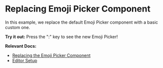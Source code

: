 # Replacing Emoji Picker Component

In this example, we replace the default Emoji Picker component with a basic custom one.

**Try it out:** Press the ":" key to see the new Emoji Picker!

**Relevant Docs:**

- [Replacing the Emoji Picker Component](/docs/react/components/suggestion-menus)
- [Editor Setup](/docs/getting-started/editor-setup)

